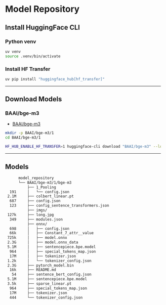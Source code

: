 # Model Repository

## Install HuggingFace CLI

### Python venv

```bash
uv venv
source .venv/bin/activate
```

### Install HF Transfer

```bash
uv pip install "huggingface_hub[hf_transfer]"
```

---

## Download Models

### BAAI/bge-m3

- [BAAI/bge-m3](https://huggingface.co/BAAI/bge-m3)

```bash
mkdir -p BAAI/bge-m3/1
cd BAAI/bge-m3/1
```

```bash
HF_HUB_ENABLE_HF_TRANSFER=1 huggingface-cli download "BAAI/bge-m3" --local-dir bge-m3
```

---

## Models

```bash
      model_repository
      └── BAAI/bge-m3/1/bge-m3
          ├── 1_Pooling
  191     │   └── config.json
 2.1M     ├── colbert_linear.pt
  687     ├── config.json
  123     ├── config_sentence_transformers.json
          ├── imgs/
 127k     ├── long.jpg
  349     ├── modules.json
          ├── onnx/
  698     │   ├── config.json
  66k     │   ├── Constant_7_attr__value
 725k     │   ├── model.onnx
 2.3G     │   ├── model.onnx_data
 5.1M     │   ├── sentencepiece.bpe.model
  964     │   ├── special_tokens_map.json
  17M     │   ├── tokenizer.json
 1.2k     │   └── tokenizer_config.json
 2.3G     ├── pytorch_model.bin
  16k     ├── README.md
   54     ├── sentence_bert_config.json
 5.1M     ├── sentencepiece.bpe.model
 3.5k     ├── sparse_linear.pt
  964     ├── special_tokens_map.json
  17M     ├── tokenizer.json
  444     └── tokenizer_config.json
```

